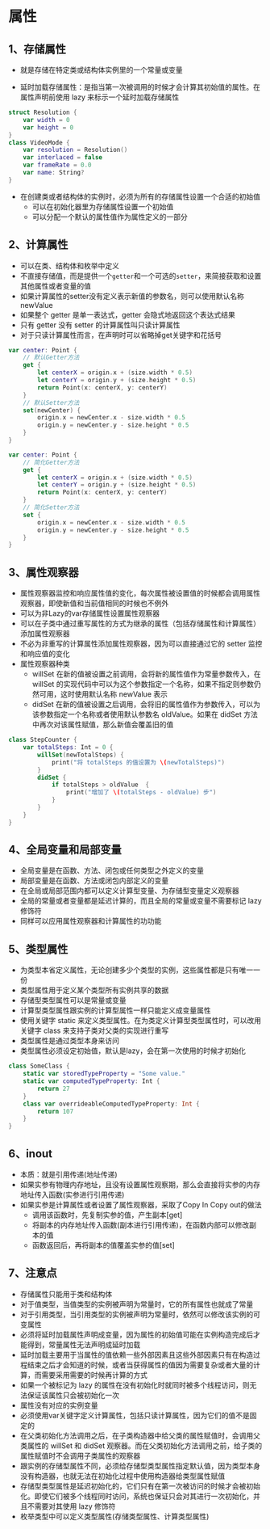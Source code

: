 # 属性

## 1、存储属性

* 就是存储在特定类或结构体实例里的一个常量或变量

* 延时加载存储属性：是指当第一次被调用的时候才会计算其初始值的属性。在属性声明前使用 lazy 来标示一个延时加载存储属性


```swift
struct Resolution {
    var width = 0
    var height = 0
}
class VideoMode {
    var resolution = Resolution()
    var interlaced = false
    var frameRate = 0.0
    var name: String?
}
```
* 在创建类或者结构体的实例时，必须为所有的存储属性设置一个合适的初始值
  * 可以在初始化器里为存储属性设置一个初始值
  * 可以分配一个默认的属性值作为属性定义的一部分

## 2、计算属性

* 可以在类、结构体和枚举中定义
* 不直接存储值，而是提供一个```getter```和一个可选的```setter```，来简接获取和设置其他属性或者变量的值
* 如果计算属性的setter没有定义表示新值的参数名，则可以使用默认名称newValue
* 如果整个 getter 是单一表达式，getter 会隐式地返回这个表达式结果
* 只有 getter 没有 setter 的计算属性叫只读计算属性
* 对于只读计算属性而言，在声明时可以省略掉get关键字和花括号

```swift
var center: Point {
    // 默认Getter方法
    get {
        let centerX = origin.x + (size.width * 0.5)
        let centerY = origin.y + (size.height * 0.5)
        return Point(x: centerX, y: centerY)
    }
    // 默认Setter方法
    set(newCenter) {
        origin.x = newCenter.x - size.width * 0.5
        origin.y = newCenter.y - size.height * 0.5
    }
}

var center: Point {
    // 简化Getter方法
    get {
        let centerX = origin.x + (size.width * 0.5)
        let centerY = origin.y + (size.height * 0.5)
        return Point(x: centerX, y: centerY)
    }
    // 简化Setter方法
    set {
        origin.x = newCenter.x - size.width * 0.5
        origin.y = newCenter.y - size.height * 0.5
    }
}
```

## 3、属性观察器

* 属性观察器监控和响应属性值的变化，每次属性被设置值的时候都会调用属性观察器，即使新值和当前值相同的时候也不例外
* 可以为非Lazy的var存储属性设置属性观察器
* 可以在子类中通过重写属性的方式为继承的属性（包括存储属性和计算属性）添加属性观察器
* 不必为非重写的计算属性添加属性观察器，因为可以直接通过它的 setter 监控和响应值的变化
* 属性观察器种类
    * willSet 在新的值被设置之前调用，会将新的属性值作为常量参数传入，在 willSet 的实现代码中可以为这个参数指定一个名称，如果不指定则参数仍然可用，这时使用默认名称 newValue 表示
    * didSet 在新的值被设置之后调用，会将旧的属性值作为参数传入，可以为该参数指定一个名称或者使用默认参数名 oldValue。如果在 didSet 方法中再次对该属性赋值，那么新值会覆盖旧的值

```swift
class StepCounter {
    var totalSteps: Int = 0 {
        willSet(newTotalSteps) {
            print("将 totalSteps 的值设置为 \(newTotalSteps)")
        }
        didSet {
            if totalSteps > oldValue  {
                print("增加了 \(totalSteps - oldValue) 步")
            }
        }
    }
}
```

## 4、全局变量和局部变量

* 全局变量是在函数、方法、闭包或任何类型之外定义的变量
* 局部变量是在函数、方法或闭包内部定义的变量
* 在全局或局部范围内都可以定义计算型变量、为存储型变量定义观察器
* 全局的常量或者变量都是延迟计算的，而且全局的常量或变量不需要标记 lazy 修饰符
* 同样可以应用属性观察器和计算属性的功功能

## 5、类型属性

* 为类型本省定义属性，无论创建多少个类型的实例，这些属性都是只有唯一一份
* 类型属性用于定义某个类型所有实例共享的数据
* 存储型类型属性可以是常量或变量
* 计算型类型属性跟实例的计算型属性一样只能定义成变量属性
* 使用关键字 static 来定义类型属性。在为类定义计算型类型属性时，可以改用关键字 class 来支持子类对父类的实现进行重写
* 类型属性是通过类型本身来访问
* 类型属性必须设定初始值，默认是lazy，会在第一次使用的时候才初始化

```swift
class SomeClass {
    static var storedTypeProperty = "Some value."
    static var computedTypeProperty: Int {
        return 27
    }
    class var overrideableComputedTypeProperty: Int {
        return 107
    }
}
```

## 6、inout

* 本质：就是引用传递(地址传递)
* 如果实参有物理内存地址，且没有设置属性观察期，那么会直接将实参的内存地址传入函数(实参进行引用传递)
* 如果实参是计算属性或者设置了属性观察器，采取了Copy In Copy out的做法
  * 调用该函数时，先复制实参的值，产生副本[get]
  * 将副本的内存地址传入函数(副本进行引用传递)，在函数内部可以修改副本的值
  * 函数返回后，再将副本的值覆盖实参的值[set]

## 7、注意点

* 存储属性只能用于类和结构体
* 对于值类型，当值类型的实例被声明为常量时，它的所有属性也就成了常量
* 对于引用类型，当引用类型的实例被声明为常量时，依然可以修改该实例的可变属性
* 必须将延时加载属性声明成变量，因为属性的初始值可能在实例构造完成后才能得到，常量属性无法声明成延时加载
* 延时加载主要用于当属性的值依赖一些外部因素且这些外部因素只有在构造过程结束之后才会知道的时候，或者当获得属性的值因为需要复杂或者大量的计算，而需要采用需要的时候再计算的方式
* 如果一个被标记为 lazy 的属性在没有初始化时就同时被多个线程访问，则无法保证该属性只会被初始化一次
* 属性没有对应的实例变量
* 必须使用var关键字定义计算属性，包括只读计算属性，因为它们的值不是固定的
* 在父类初始化方法调用之后，在子类构造器中给父类的属性赋值时，会调用父类属性的 willSet 和 didSet 观察器。而在父类初始化方法调用之前，给子类的属性赋值时不会调用子类属性的观察器
* 跟实例的存储型属性不同，必须给存储型类型属性指定默认值，因为类型本身没有构造器，也就无法在初始化过程中使用构造器给类型属性赋值
* 存储型类型属性是延迟初始化的，它们只有在第一次被访问的时候才会被初始化。即使它们被多个线程同时访问，系统也保证只会对其进行一次初始化，并且不需要对其使用 lazy 修饰符
* 枚举类型中可以定义类型属性(存储类型属性、计算类型属性)


